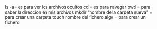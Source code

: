 ls -a= es para ver los archivos ocultos
cd = es para navegar
pwd = para saber la direccion en mis archivos
mkdir "nombre de la carpeta nueva" = para crear una carpeta
touch nombre del fichero.algo = para crear un fichero

